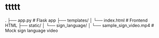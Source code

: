 # ttttt
. ├── app.py                # Flask app ├── templates/ │   └── index.html        # Frontend HTML ├── static/ │   └── sign_language/ │       └── sample_sign_video.mp4  # Mock sign language video
